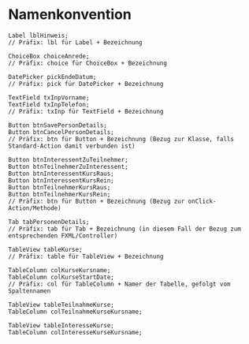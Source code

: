 Namenkonvention
===============

    Label lblHinweis;
    // Präfix: lbl für Label + Bezeichnung

    ChoiceBox choiceAnrede;
    // Präfix: choice für ChoiceBox + Bezeichnung
    
    DatePicker pickEndeDatum;
    // Präfix: pick für DatePicker + Bezeichnung
    
    TextField txInpVorname;
    TextField txInpTelefon;
    // Präfix: txInp für TextField + Bezeichnung
    
    Button btnSavePersonDetails;
    Button btnCancelPersonDetails;
    // Präfix: btn für Button + Bezeichnung (Bezug zur Klasse, falls Standard-Action damit verbunden ist)
    
    Button btnInteressentZuTeilnehmer;
    Button btnTeilnehmerZuInteressent;
    Button btnInteressentKursRaus;
    Button btnInteressentKursRein;
    Button btnTeilnehmerKursRaus;
    Button btnTeilnehmerKursRein;
    // Präfix: btn für Button + Bezeichnung (Bezug zur onClick-Action/Methode)
    
    Tab tabPersonenDetails;
    // Präfix: tab für Tab + Bezeichnung (in diesem Fall der Bezug zum entsprechenden FXML/Controller)
    
    TableView tableKurse;
    // Präfix: table für TableView + Bezeichnung
    
    TableColumn colKurseKursname;
    TableColumn colKurseStartDate;
    // Präfix: col für TableColumn + Namer der Tabelle, gefolgt vom Spaltennamen
    
    TableView tableTeilnahmeKurse;
    TableColumn colTeilnahmeKurseKursname;
    
    TableView tableInteresseKurse;
    TableColumn colInteresseKurseKursname;